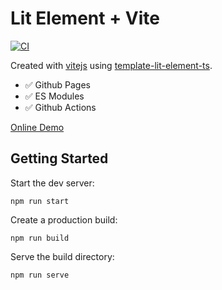 # Lit Element + Vite

[![CI](https://github.com/rodydavis/vite-lit-element-starter/actions/workflows/ci.yml/badge.svg)](https://github.com/rodydavis/vite-lit-element-starter/actions/workflows/ci.yml)

Created with [vitejs](https://github.com/vitejs/vite) using [template-lit-element-ts](https://github.com/vitejs/vite/tree/main/packages/create-app/template-lit-element-ts).

- ✅  Github Pages
- ✅  ES Modules
- ✅  Github Actions

[Online Demo](https://rodydavis.github.io/vite-lit-element-starter/)

## Getting Started

Start the dev server:

`npm run start`

Create a production build:

`npm run build`

Serve the build directory:

`npm run serve`
